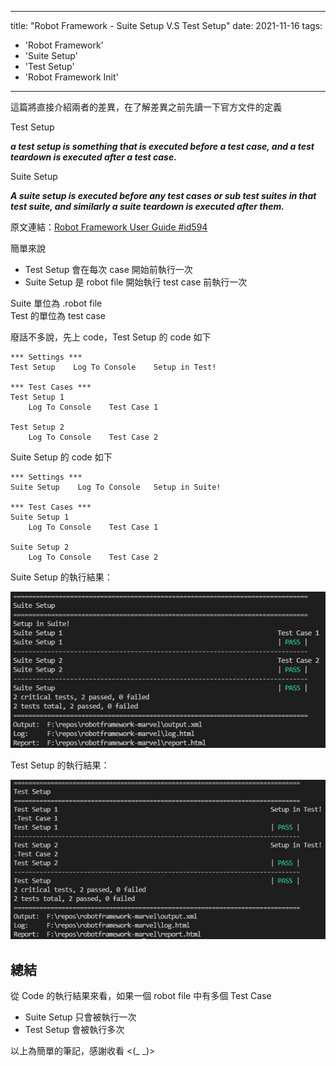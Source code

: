 
---
title: "Robot Framework - Suite Setup V.S Test Setup"
date: 2021-11-16
tags: 
  - 'Robot Framework'
  - 'Suite Setup'
  - 'Test Setup'
  - 'Robot Framework Init'
---

這篇將直接介紹兩者的差異，在了解差異之前先讀一下官方文件的定義

Test Setup

_**a test setup is something that is executed before a test case, and a test teardown is executed after a test case.**_

Suite Setup

_**A suite setup is executed before any test cases or sub test suites in that test suite, and similarly a suite teardown is executed after them.**_

原文連結：[Robot Framework User Guide #id594](https://robotframework.org/robotframework/latest/RobotFrameworkUserGuide.html#id594)

簡單來說

*   Test Setup 會在每次 case 開始前執行一次
*   Suite Setup 是 robot file 開始執行 test case 前執行一次

Suite 單位為 .robot file  
Test 的單位為 test case

廢話不多說，先上 code，Test Setup 的 code 如下

    *** Settings ***
    Test Setup    Log To Console    Setup in Test!
    
    *** Test Cases ***
    Test Setup 1
        Log To Console    Test Case 1
    
    Test Setup 2
        Log To Console    Test Case 2
    

Suite Setup 的 code 如下

    *** Settings ***
    Suite Setup    Log To Console   Setup in Suite!
    
    *** Test Cases ***
    Suite Setup 1
        Log To Console    Test Case 1
    
    Suite Setup 2
        Log To Console    Test Case 2
    

Suite Setup 的執行結果：

![](/img/2021-224604/1637073888.png)

Test Setup 的執行結果：

![](/img/2021-224604/1637073897.png)

總結
--

從 Code 的執行結果來看，如果一個 robot file 中有多個 Test Case

*   Suite Setup 只會被執行一次
*   Test Setup 會被執行多次

以上為簡單的筆記，感謝收看 <(\_ \_)>